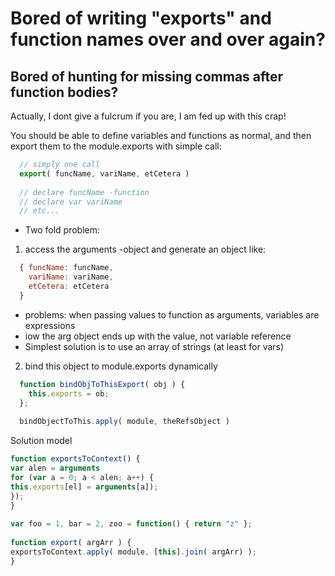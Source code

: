 Bored of writing "exports" and function names over and over again?
==================================================================

Bored of hunting for missing commas after function bodies?
----------------------------------------------------------

Actually, I dont give a fulcrum if you are, I am fed up with this crap!

You should be able to define variables and functions as normal, and then export them to the module.exports with simple call:

```javascript
  // simply one call 
  export( funcName, variName, etCetera )
  
  // declare funcName -function
  // declare var variName 
  // etc...
```


* Two fold problem:

1. access the arguments -object and generate an object like:

```javascript
  { funcName: funcName,
    variName: variName,
    etCetera: etCetera
  }
```

  - problems: when passing values to function as arguments, variables are expressions
  - iow the arg object ends up with the value, not variable reference
  - Simplest solution is to use an array of strings (at least for vars)

2. bind this object to module.exports dynamically

```javascript
  function bindObjToThisExport( obj ) { 
    this.exports = ob;
  };
  
  bindObjectToThis.apply( module, theRefsObject )
```

Solution model
```javascript
function exportsToContext() {
var alen = arguments
for (var a = 0; a < alen; a++) {
this.exports[el] = arguments[a]);
});
}
 
var foo = 1, bar = 2, zoo = function() { return "z" };
 
function export( argArr ) {
exportsToContext.apply( module, [this].join( argArr) );
}
```
